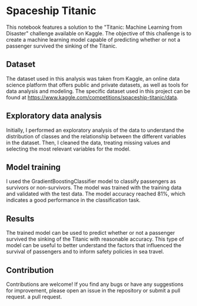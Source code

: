 # Spaceship Titanic
This notebook features a solution to the "Titanic: Machine Learning from Disaster" challenge available on Kaggle. The objective of this challenge is to create a machine learning model capable of predicting whether or not a passenger survived the sinking of the Titanic.

## Dataset
The dataset used in this analysis was taken from Kaggle, an online data science platform that offers public and private datasets, as well as tools for data analysis and modeling. The specific dataset used in this project can be found at https://www.kaggle.com/competitions/spaceship-titanic/data.

## Exploratory data analysis
Initially, I performed an exploratory analysis of the data to understand the distribution of classes and the relationship between the different variables in the dataset. Then, I cleaned the data, treating missing values and selecting the most relevant variables for the model.

## Model training
I used the GradientBoostingClassifier model to classify passengers as survivors or non-survivors. The model was trained with the training data and validated with the test data. The model accuracy reached 81%, which indicates a good performance in the classification task.

## Results
The trained model can be used to predict whether or not a passenger survived the sinking of the Titanic with reasonable accuracy. This type of model can be useful to better understand the factors that influenced the survival of passengers and to inform safety policies in sea travel.

## Contribution
Contributions are welcome! If you find any bugs or have any suggestions for improvement, please open an issue in the repository or submit a pull request.
a pull request.
